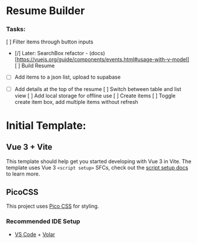 
# Resume Builder
### Tasks:
[ ] Filter items through button inputs
- [/] Later: SearchBox refactor - (docs)[https://vuejs.org/guide/components/events.html#usage-with-v-model]
[ ] Build Resume
- [ ] Add items to a json list, upload to supabase
- [ ] Add details at the top of the resume
[ ] Switch between table and list view
[ ] Add local storage for offline use
[ ] Create items
[ ] Toggle create item box, add multiple items without refresh


# Initial Template: 
## Vue 3 + Vite

This template should help get you started developing with Vue 3 in Vite. The template uses Vue 3 `<script setup>` SFCs, check out the [script setup docs](https://v3.vuejs.org/api/sfc-script-setup.html#sfc-script-setup) to learn more.

## PicoCSS 
This project uses [Pico CSS](https://picocss.com/) for styling.

### Recommended IDE Setup

- [VS Code](https://code.visualstudio.com/) + [Volar](https://marketplace.visualstudio.com/items?itemName=Vue.volar)
